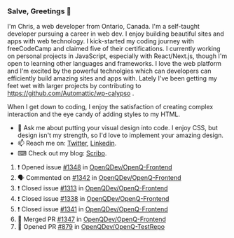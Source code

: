 ### Salve, Greetings 👋

I'm Chris, a web developer from Ontario, Canada. I'm a self-taught developer pursuing a career in web dev. I enjoy building beautiful sites and apps with web technology.
I kick-started my coding journey with freeCodeCamp and claimed five of their certifications.  I currently working on personal projects in JavaScript, especially with React/Next.js, though I'm open to learning other languages and frameworks. I love the web platform and I'm excited by the powerful technolgies which can developers can efficiently build amazing sites and apps with. Lately I've been getting my feet wet with larger projects by contributing to https://github.com/Automattic/wp-calypso .

When I get down to coding, I enjoy the satisfaction of creating complex interaction and the eye candy of adding styles to my HTML. 

- 💬 Ask me about putting your visual design into code. I enjoy CSS, but design isn't my strength, so I'd love to implement your amazing design.
- 📫 Reach me on: [Twitter](https://twitter.com/Christo28120856), [Linkedin](https://www.linkedin.com/in/christopher-stevers-07b9a5204/).
- ⌨ Check out my blog: [Scribo](https://christopherstevers.cf).
<!--
**Christopher-Stevers/Christopher-Stevers** is a ✨ _special_ ✨ repository because its `README.md` (this file) appears on your GitHub profile.

Here are some ideas to get you started:

- 🔭 I’m currently working on ...
- 🌱 I’m currently learning ...
- 👯 I’m looking to collaborate on ...
- 🤔 I’m looking for help with ...
- 😄 Pronouns: ...
- ⚡ Fun fact: ...
-->

<!--START_SECTION:activity-->
1. ❗️ Opened issue [#1348](https://github.com/OpenQDev/OpenQ-Frontend/issues/1348) in [OpenQDev/OpenQ-Frontend](https://github.com/OpenQDev/OpenQ-Frontend)
2. 🗣 Commented on [#1342](https://github.com/OpenQDev/OpenQ-Frontend/issues/1342) in [OpenQDev/OpenQ-Frontend](https://github.com/OpenQDev/OpenQ-Frontend)
3. ❗️ Closed issue [#1313](https://github.com/OpenQDev/OpenQ-Frontend/issues/1313) in [OpenQDev/OpenQ-Frontend](https://github.com/OpenQDev/OpenQ-Frontend)
4. ❗️ Closed issue [#1338](https://github.com/OpenQDev/OpenQ-Frontend/issues/1338) in [OpenQDev/OpenQ-Frontend](https://github.com/OpenQDev/OpenQ-Frontend)
5. ❗️ Closed issue [#1341](https://github.com/OpenQDev/OpenQ-Frontend/issues/1341) in [OpenQDev/OpenQ-Frontend](https://github.com/OpenQDev/OpenQ-Frontend)
6. 🎉 Merged PR [#1347](https://github.com/OpenQDev/OpenQ-Frontend/pull/1347) in [OpenQDev/OpenQ-Frontend](https://github.com/OpenQDev/OpenQ-Frontend)
7. 💪 Opened PR [#879](https://github.com/OpenQDev/OpenQ-TestRepo/pull/879) in [OpenQDev/OpenQ-TestRepo](https://github.com/OpenQDev/OpenQ-TestRepo)
<!--END_SECTION:activity-->
